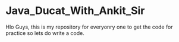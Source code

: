 # Java_Ducat_With_Ankit_Sir


Hlo Guys, this is my repository for everyonry one to get the code for practice so lets do write a code.
